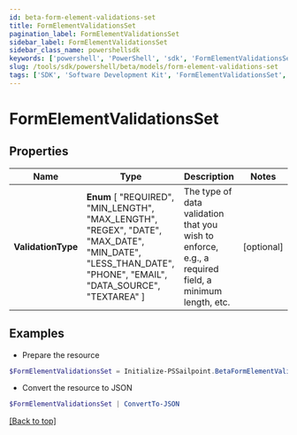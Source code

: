 ```yaml
---
id: beta-form-element-validations-set
title: FormElementValidationsSet
pagination_label: FormElementValidationsSet
sidebar_label: FormElementValidationsSet
sidebar_class_name: powershellsdk
keywords: ['powershell', 'PowerShell', 'sdk', 'FormElementValidationsSet', 'BetaFormElementValidationsSet'] 
slug: /tools/sdk/powershell/beta/models/form-element-validations-set
tags: ['SDK', 'Software Development Kit', 'FormElementValidationsSet', 'BetaFormElementValidationsSet']
---
```



# FormElementValidationsSet

## Properties

Name | Type | Description | Notes
------------ | ------------- | ------------- | -------------
**ValidationType** |  **Enum** [  "REQUIRED",    "MIN_LENGTH",    "MAX_LENGTH",    "REGEX",    "DATE",    "MAX_DATE",    "MIN_DATE",    "LESS_THAN_DATE",    "PHONE",    "EMAIL",    "DATA_SOURCE",    "TEXTAREA" ] | The type of data validation that you wish to enforce, e.g., a required field, a minimum length, etc. | [optional] 

## Examples

- Prepare the resource
```powershell
$FormElementValidationsSet = Initialize-PSSailpoint.BetaFormElementValidationsSet  -ValidationType REQUIRED
```

- Convert the resource to JSON
```powershell
$FormElementValidationsSet | ConvertTo-JSON
```


[[Back to top]](#) 


